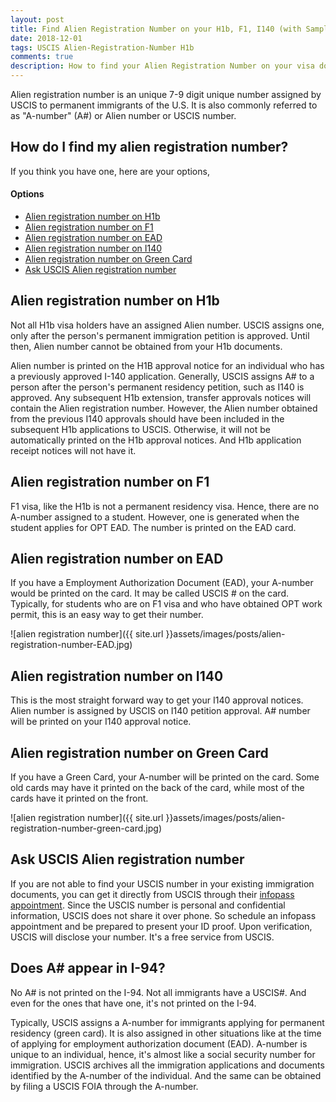 ```yaml
---
layout: post
title: Find Alien Registration Number on your H1b, F1, I140 (with Samples) 
date: 2018-12-01
tags: USCIS Alien-Registration-Number H1b
comments: true
description: How to find your Alien Registration Number on your visa documents like H1b, I140, F1, EAD, Green Card. You can also ask USCIS for your document number.
---
```


Alien registration number is an unique 7-9 digit unique number assigned by USCIS to permanent immigrants of the U.S. It is also commonly referred to as "A-number" (A#) or Alien number or USCIS number. 

## How do I find my alien registration number?

If you think you have one, here are your options,

#### Options
 - [Alien registration number on H1b](#alien-registration-number-on-h1b)
 - [Alien registration number on F1](#alien-registration-number-on-f1)
 - [Alien registration number on EAD](#alien-registration-number-on-ead)
 - [Alien registration number on I140](#alien-registration-number-on-i140)
 - [Alien registration number on Green Card](#alien-registration-number-on-green-card)
 - [Ask USCIS Alien registration number ](#ask-uscis-alien-registration-number)
 
## Alien registration number on H1b

Not all H1b visa holders have an assigned Alien number. USCIS assigns one, only after the person's permanent immigration petition is approved. Until then, Alien number cannot be obtained from your H1b documents. 

Alien number is printed on the H1B approval notice for an individual who has a previously approved I-140 application. Generally, USCIS assigns A# to a person after the person's permanent residency petition, such as I140 is approved. Any subsequent H1b extension, transfer approvals notices will contain the Alien registration number.  However, the Alien number obtained from the previous I140 approvals should have been included in the subsequent H1b applications to USCIS. Otherwise, it will not be automatically printed on the H1b approval notices. And H1b application receipt notices will not have it.

## Alien registration number on F1

F1 visa, like the H1b is not a permanent residency visa. Hence, there are no A-number assigned to a student. However,
one is generated when the student applies for OPT EAD. The number is printed on the EAD card.

## Alien registration number on EAD
If you have a Employment Authorization Document (EAD), your A-number would be printed on the card. It may be called USCIS # on the card.
Typically, for students who are on F1 visa and who have obtained OPT work permit, this is an easy way to get their number.

![alien registration number]({{ site.url }}assets/images/posts/alien-registration-number-EAD.jpg)

## Alien registration number on I140

This is the most straight forward way to get your I140 approval notices. Alien number is assigned by USCIS on I140 petition approval. A# number will be printed on your I140 approval notice. 

## Alien registration number on Green Card

If you have a Green Card, your A-number will be printed on the card. Some old cards may have it printed on the back of the card, while most of the cards have it printed on the front.

![alien registration number]({{ site.url }}assets/images/posts/alien-registration-number-green-card.jpg)


## Ask USCIS Alien registration number 

If you are not able to find your USCIS number in your existing immigration documents, you can get it directly from USCIS through their [infopass appointment](https://my.uscis.gov/appointment). Since the USCIS number is personal and confidential information, USCIS does not share it over phone. So schedule an infopass appointment and be prepared to present your ID proof. Upon verification, USCIS will disclose your number. It's a free service from USCIS.


## Does A# appear in I-94?
No A# is not printed on the I-94. Not all immigrants have a USCIS#. And even for the ones that have one, it's not printed on the I-94.

Typically, USCIS assigns a A-number for immigrants applying for permanent residency (green card). It is also assigned in other situations like at the time of applying for employment authorization document (EAD). A-number is unique to an individual, hence, it's almost like a social security number for immigration. USCIS archives all the immigration applications and documents identified by the A-number of the individual. And the same can be obtained by filing a USCIS FOIA through the A-number. 
